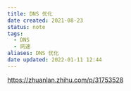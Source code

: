 ```yaml
---
title: DNS 优化
date created: 2021-08-23
status: note
tags:
  - DNS
  - 网速
aliases: DNS 优化
date updated: 2022-01-11 12:44
---
```


<https://zhuanlan.zhihu.com/p/31753528>
